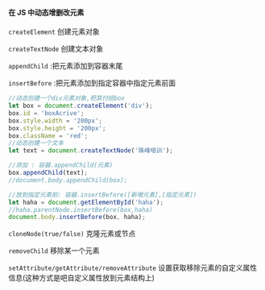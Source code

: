 #### 在 JS 中动态增删改元素

`createElement` 创建元素对象

`createTextNode` 创建文本对象

`appendChild` :把元素添加到容器末尾

`insertBefore` :把元素添加到指定容器中指定元素前面

```javascript
//动态创建一个div元素对象,把其付给box
let box = document.createElement('div');
box.id = 'boxAcrive';
box.style.width = '200px';
box.style.height = '200px';
box.className = 'red';
//动态创建一个文本
let text = document.createTextNode('珠峰培训');

//添加 : 容器.appendChild(元素)
box.appendChild(text);
//document.body.appendChild(box);

//放到指定元素前: 容器.insertBefore([新增元素],[指定元素])
let haha = document.getElementById('haha');
//haha.parentNode.insertBefore(box,haha)
document.body.insertBefore(box, haha);
```


`cloneNode(true/false)` 克隆元素或节点



`removeChild` 移除某一个元素


`setAttribute/getAttribute/removeAttribute`  设置获取移除元素的自定义属性信息(这种方式是吧自定义属性放到元素结构上)